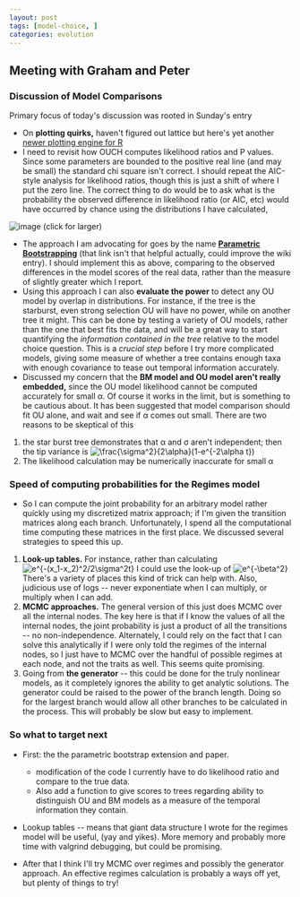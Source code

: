 ```yaml
---
layout: post
tags: [model-choice, ]
categories: evolution
---
```






 





Meeting with Graham and Peter
-----------------------------

### Discussion of Model Comparisons

Primary focus of today's discussion was rooted in Sunday's entry

-   On **plotting quirks,** haven't figured out lattice but here's yet
    another [newer plotting engine for
    R](http://had.co.nz "http://had.co.nz")
-   I need to revisit how OUCH computes likelihood ratios and P values.
    Since some parameters are bounded to the positive real line (and may
    be small) the standard chi square isn't correct. I should repeat the
    AIC-style analysis for likelihood ratios, though this is just a
    shift of where I put the zero line. The correct thing to do would be
    to ask what is the probability the observed difference in likelihood
    ratio (or AIC, etc) would have occurred by chance using the
    distributions I have calculated,

![image](http://openwetware.org/images/thumb/4/43/Aic_panels.png/60px-Aic_panels.png)
(click for larger)

-   The approach I am advocating for goes by the name **[Parametric
    Bootstrapping](http://en.wikipedia.org/wiki/Bootstrapping_(statistics)#Parametric_bootstrap "http://en.wikipedia.org/wiki/Bootstrapping_(statistics)#Parametric_bootstrap")**
    (that link isn't that helpful actually, could improve the wiki
    entry). I should implement this as above, comparing to the observed
    differences in the model scores of the real data, rather than the
    measure of slightly greater which I report.
-   Using this approach I can also **evaluate the power** to detect any
    OU model by overlap in distributions. For instance, if the tree is
    the starburst, even strong selection OU will have no power, while on
    another tree it might. This can be done by testing a variety of OU
    models, rather than the one that best fits the data, and will be a
    great way to start quantifying the *information contained in the
    tree* relative to the model choice question. This is a *crucial
    step* before I try more complicated models, giving some measure of
    whether a tree contains enough taxa with enough covariance to tease
    out temporal information accurately.
-   Discussed my concern that the **BM model and OU model aren't really
    embedded,** since the OU model likelihood cannot be computed
    accurately for small α. Of course it works in the limit, but is
    something to be cautious about. It has been suggested that model
    comparison should fit OU alone, and wait and see if α comes out
    small. There are two reasons to be skeptical of this

1.  the star burst tree demonstrates that α and σ aren't independent;
    then the tip variance is
    ![\\frac{\\sigma\^2}{2\\alpha}(1-e\^{-2\\alpha
    t})](http://openwetware.org/images/math/0/8/e/08e417731492414f9f1c6aaf090ad471.png)
2.  The likelihood calculation may be numerically inaccurate for small α

### Speed of computing probabilities for the Regimes model

-   So I can compute the joint probability for an arbitrary model rather
    quickly using my discretized matrix approach; if I'm given the
    transition matrices along each branch. Unfortunately, I spend all
    the computational time computing these matrices in the first place.
    We discussed several strategies to speed this up.

1.  **Look-up tables.** For instance, rather than calculating
    ![e\^{-(x\_1-x\_2)\^2/2\\sigma\^2t}](http://openwetware.org/images/math/d/a/e/daead000f739dd5aa84fd9f58b511b67.png)
    I could use the look-up of
    ![e\^{-\\beta\^2}](http://openwetware.org/images/math/4/3/7/437ccc3edf32ee596e40ed14de1e3259.png)
    There's a variety of places this kind of trick can help with. Also,
    judicious use of logs -- never exponentiate when I can multiply, or
    multiply when I can add.
2.  **MCMC approaches.** The general version of this just does MCMC over
    all the internal nodes. The key here is that if I know the values of
    all the internal nodes, the joint probability is just a product of
    all the transitions -- no non-independence. Alternately, I could
    rely on the fact that I can solve this analytically if I were only
    told the regimes of the internal nodes, so I just have to MCMC over
    the handful of possible regimes at each node, and not the traits as
    well. This seems quite promising.
3.  Going from **the generator** -- this could be done for the truly
    nonlinear models, as it completely ignores the ability to get
    analytic solutions. The generator could be raised to the power of
    the branch length. Doing so for the largest branch would allow all
    other branches to be calculated in the process. This will probably
    be slow but easy to implement.

### So what to target next

-   First: the the parametric bootstrap extension and paper.
    -   modification of the code I currently have to do likelihood ratio
        and compare to the true data.
    -   Also add a function to give scores to trees regarding ability to
        distinguish OU and BM models as a measure of the temporal
        information they contain.

-   Lookup tables -- means that giant data structure I wrote for the
    regimes model will be useful, (yay and yikes). More memory and
    probably more time with valgrind debugging, but could be promising.
-   After that I think I'll try MCMC over regimes and possibly the
    generator approach. An effective regimes calculation is probably a
    ways off yet, but plenty of things to try!

